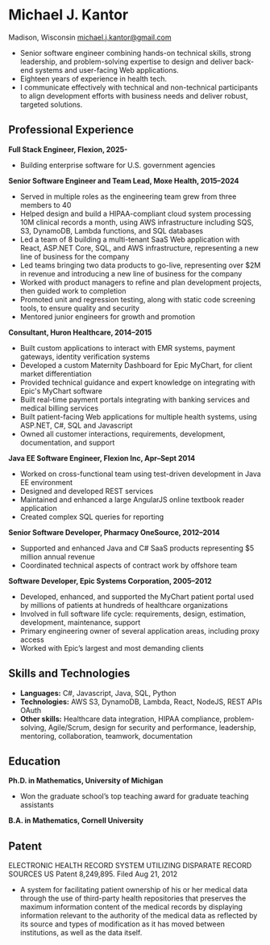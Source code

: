 
# Michael J. Kantor

Madison, Wisconsin
michael.j.kantor@gmail.com
* Senior software engineer combining hands-on technical skills, strong leadership, and problem-solving expertise to design and deliver back-end systems and user-facing Web applications.
* Eighteen years of experience in health tech.
* I communicate effectively with technical and non-technical participants to align development efforts with business needs and deliver robust, targeted solutions.

## **Professional Experience**

**Full Stack Engineer, Flexion, 2025-**
* Building enterprise software for U.S. government agencies

**Senior Software Engineer and Team Lead, Moxe Health, 2015–2024**

* Served in multiple roles as the engineering team grew from three members to 40
* Helped design and build a HIPAA-compliant cloud system processing 10M clinical records a month, using AWS infrastructure including SQS, S3, DynamoDB, Lambda functions, and SQL databases 
* Led a team of 8 building a multi-tenant SaaS Web application with React, ASP.NET Core, SQL, and AWS infrastructure, representing a new line of business for the company 
* Led teams bringing two data products to go-live, representing over $2M in revenue and introducing a new line of business for the company 
* Worked with product managers to refine and plan development projects, then guided work to completion
* Promoted unit and regression testing, along with static code screening tools, to ensure quality and security
* Mentored junior engineers for growth and promotion

**Consultant, Huron Healthcare, 2014–2015**	

* Built custom applications to interact with EMR systems, payment gateways, identity verification systems
* Developed a custom Maternity Dashboard for Epic MyChart, for client market differentiation 
* Provided technical guidance and expert knowledge on integrating with Epic's MyChart software
* Built real-time payment portals integrating with banking services and medical billing services 
* Built patient-facing Web applications for multiple health systems, using ASP.NET, C\#, SQL and Javascript 
* Owned all customer interactions, requirements, development, documentation, and support 

**Java EE Software Engineer,	Flexion Inc,	Apr–Sept 2014**

 * Worked on cross-functional team using test-driven development in Java EE environment
 * Designed and developed REST services
 * Maintained and enhanced a large AngularJS online textbook reader application
 * Created complex SQL queries for reporting

**Senior Software Developer, Pharmacy OneSource, 2012–2014**

* Supported and enhanced Java and C\# SaaS products representing $5 million annual revenue 
* Coordinated technical aspects of contract work by offshore team

**Software Developer, Epic Systems Corporation, 2005–2012**

* Developed, enhanced, and supported the MyChart patient portal used by millions of patients at hundreds of healthcare organizations
* Involved in full software life cycle: requirements, design, estimation, development, maintenance, support 
* Primary engineering owner of several application areas, including proxy access 
* Worked with Epic’s largest and most demanding clients

## **Skills and Technologies**
* **Languages:**	C\#, Javascript, Java, SQL, Python 
* **Technologies:** 	AWS S3, DynamoDB, Lambda, React, NodeJS, REST APIs OAuth 
* **Other skills:**	Healthcare data integration, HIPAA compliance, problem-solving, Agile/Scrum, design for security and performance, leadership, mentoring, collaboration, teamwork, documentation

## **Education**

**Ph.D. in Mathematics, University of Michigan**

* Won the graduate school’s top teaching award for graduate teaching assistants

**B.A. in Mathematics, Cornell University**

## **Patent**

ELECTRONIC HEALTH RECORD SYSTEM UTILIZING DISPARATE RECORD SOURCES 
 US Patent 8,249,895. Filed Aug 21, 2012

* A system for facilitating patient ownership of his or her medical data through the use of third-party health repositories that preserves the maximum information content of the medical records by displaying information relevant to the authority of the medical data as reflected by its source and types of modification as it has moved between institutions, as well as the data itself. 	

